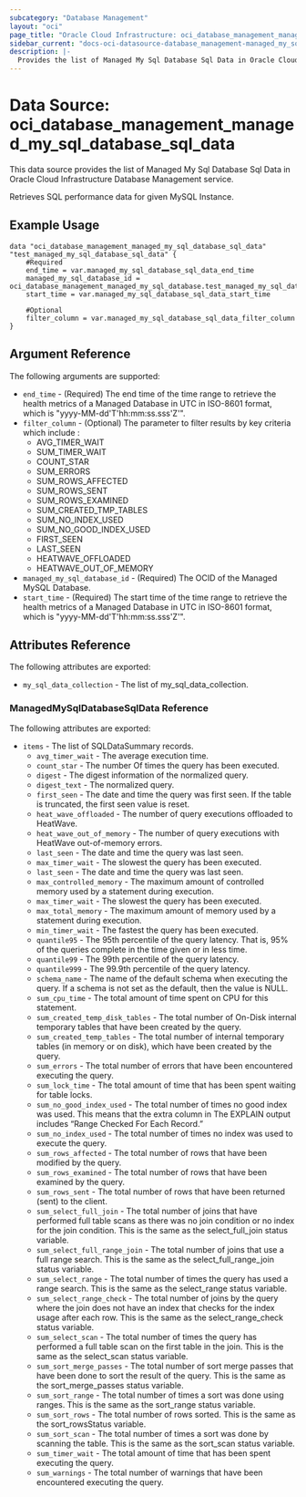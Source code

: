 ```yaml
---
subcategory: "Database Management"
layout: "oci"
page_title: "Oracle Cloud Infrastructure: oci_database_management_managed_my_sql_database_sql_data"
sidebar_current: "docs-oci-datasource-database_management-managed_my_sql_database_sql_data"
description: |-
  Provides the list of Managed My Sql Database Sql Data in Oracle Cloud Infrastructure Database Management service
---
```


# Data Source: oci_database_management_managed_my_sql_database_sql_data
This data source provides the list of Managed My Sql Database Sql Data in Oracle Cloud Infrastructure Database Management service.

Retrieves SQL performance data for given MySQL Instance.


## Example Usage

```hcl
data "oci_database_management_managed_my_sql_database_sql_data" "test_managed_my_sql_database_sql_data" {
	#Required
	end_time = var.managed_my_sql_database_sql_data_end_time
	managed_my_sql_database_id = oci_database_management_managed_my_sql_database.test_managed_my_sql_database.id
	start_time = var.managed_my_sql_database_sql_data_start_time

	#Optional
	filter_column = var.managed_my_sql_database_sql_data_filter_column
}
```

## Argument Reference

The following arguments are supported:

* `end_time` - (Required) The end time of the time range to retrieve the health metrics of a Managed Database in UTC in ISO-8601 format, which is "yyyy-MM-dd'T'hh:mm:ss.sss'Z'".
* `filter_column` - (Optional) The parameter to filter results by key criteria which include :
	* AVG_TIMER_WAIT
	* SUM_TIMER_WAIT
	* COUNT_STAR
	* SUM_ERRORS
	* SUM_ROWS_AFFECTED
	* SUM_ROWS_SENT
	* SUM_ROWS_EXAMINED
	* SUM_CREATED_TMP_TABLES
	* SUM_NO_INDEX_USED
	* SUM_NO_GOOD_INDEX_USED
	* FIRST_SEEN
	* LAST_SEEN
	* HEATWAVE_OFFLOADED
	* HEATWAVE_OUT_OF_MEMORY 
* `managed_my_sql_database_id` - (Required) The OCID of the Managed MySQL Database.
* `start_time` - (Required) The start time of the time range to retrieve the health metrics of a Managed Database in UTC in ISO-8601 format, which is "yyyy-MM-dd'T'hh:mm:ss.sss'Z'". 


## Attributes Reference

The following attributes are exported:

* `my_sql_data_collection` - The list of my_sql_data_collection.

### ManagedMySqlDatabaseSqlData Reference

The following attributes are exported:

* `items` - The list of SQLDataSummary records.
	* `avg_timer_wait` - The average execution time.
	* `count_star` - The number Of times the query has been executed.
	* `digest` - The digest information of the normalized query.
	* `digest_text` - The normalized query.
	* `first_seen` - The date and time the query was first seen. If the table is truncated, the first seen value is reset.
	* `heat_wave_offloaded` - The number of query executions offloaded to HeatWave.
	* `heat_wave_out_of_memory` - The number of query executions with HeatWave out-of-memory errors.
	* `last_seen` - The date and time the query was last seen.
	* `max_timer_wait` - The slowest the query has been executed.
	* `last_seen` - The date and time the query was last seen.
	* `max_controlled_memory` - The maximum amount of controlled memory used by a statement during execution.
	* `max_timer_wait` - The slowest the query has been executed.
	* `max_total_memory` - The maximum amount of memory used by a statement during execution.
	* `min_timer_wait` - The fastest the query has been executed.
	* `quantile95` - The 95th percentile of the query latency. That is, 95% of the queries complete in the time given or in less time.
	* `quantile99` - The 99th percentile of the query latency.
	* `quantile999` - The 99.9th percentile of the query latency.
	* `schema_name` - The name of the default schema when executing the query. If a schema is not set as the default, then the value is NULL.
	* `sum_cpu_time` - The total amount of time spent on CPU for this statement.
	* `sum_created_temp_disk_tables` - The total number of On-Disk internal temporary tables that have been created by the query.
	* `sum_created_temp_tables` - The total number of internal temporary tables (in memory or on disk), which have been created by the query.
	* `sum_errors` - The total number of errors that have been encountered executing the query. 
	* `sum_lock_time` - The total amount of time that has been spent waiting for table locks.
	* `sum_no_good_index_used` - The total number of times no good index was used. This means that the extra column in The EXPLAIN output includes “Range Checked For Each Record.”
	* `sum_no_index_used` - The total number of times no index was used to execute the query.
	* `sum_rows_affected` - The total number of rows that have been modified by the query.
	* `sum_rows_examined` - The total number of rows that have been examined by the query.
	* `sum_rows_sent` - The total number of rows that have been returned (sent) to the client.
	* `sum_select_full_join` - The total number of joins that have performed full table scans as there was no join condition or no index for the join condition. This is the same as the select_full_join status variable.
	* `sum_select_full_range_join` - The total number of joins that use a full range search. This is the same as the select_full_range_join status variable.
	* `sum_select_range` - The total number of times the query has used a range search. This is the same as the select_range status variable.
	* `sum_select_range_check` - The total number of joins by the query where the join does not have an index that checks for the index usage after each row. This is the same as the select_range_check status variable.
	* `sum_select_scan` - The total number of times the query has performed a full table scan on the first table in the join. This is the same as the select_scan status variable.
	* `sum_sort_merge_passes` - The total number of sort merge passes that have been done to sort the result of the query. This is the same as the sort_merge_passes status variable.
	* `sum_sort_range` - The total number of times a sort was done using ranges. This is the same as the sort_range status variable.
	* `sum_sort_rows` - The total number of rows sorted. This is the same as the sort_rowsStatus variable.
	* `sum_sort_scan` - The total number of times a sort was done by scanning the table. This is the same as the sort_scan status variable.
	* `sum_timer_wait` - The total amount of time that has been spent executing the query.
	* `sum_warnings` - The total number of warnings that have been encountered executing the query. 

